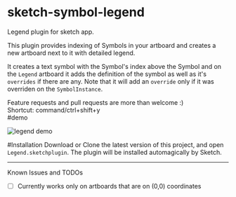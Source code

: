 # sketch-symbol-legend
Legend plugin for sketch app.

This plugin provides indexing of Symbols in your artboard and creates a new artboard next to it with detailed legend.

It creates a text symbol with the Symbol's index above the Symbol and on the `Legend` artboard it adds the definition of the symbol as well as it's `overrides` if there are any. 
Note that it will add an `override` only if it was overriden on the `SymbolInstance`.

Feature requests and pull requests are more than welcome :)  
Shortcut: command/ctrl+shift+y  
#demo

![legend demo](https://raw.githubusercontent.com/amimagid/sketch-symbol-legend/master/LegendPlugin.gif)

#Installation
Download or Clone the latest version of this project, and open `Legend.sketchplugin`. The plugin will be installed automagically by Sketch.


---

Known Issues and TODOs
- [ ] Currently works only on artboards that are on (0,0) coordinates

